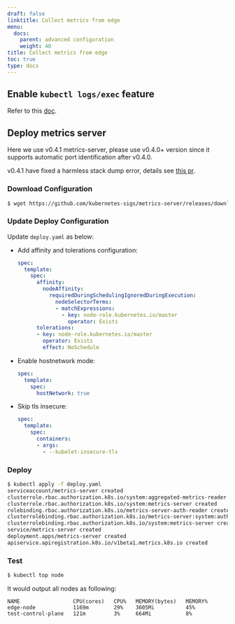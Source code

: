 ```yaml
---
draft: false
linktitle: Collect metrics from edge 
menu:
  docs:
    parent: advanced configuration
    weight: 40 
title: Collect metrics from edge 
toc: true
type: docs
---
```


## Enable `kubectl logs/exec` feature

Refer to this [doc](../debug).


## Deploy metrics server

Here we use v0.4.1 metrics-server, please use v0.4.0+ version since it supports automatic port identification after v0.4.0.

v0.4.1 have fixed a harmless stack dump error, details see [this pr](https://github.com/kubernetes-sigs/metrics-server/pull/634).

### Download Configuration

```bash
$ wget https://github.com/kubernetes-sigs/metrics-server/releases/download/v0.4.0/components.yaml -O deploy.yaml
```

### Update Deploy Configuration

Update `deploy.yaml` as below:

- Add affinity and tolerations configuration:

    ```yaml
    spec:
      template:
        spec:
          affinity:
            nodeAffinity:
              requiredDuringSchedulingIgnoredDuringExecution:
                nodeSelectorTerms:
                - matchExpressions:
                  - key: node-role.kubernetes.io/master
                    operator: Exists
          tolerations:
          - key: node-role.kubernetes.io/master
            operator: Exists
            effect: NoSchedule
    ```

- Enable hostnetwork mode:

    ```yaml
    spec:
      template:
        spec:
          hostNetwork: true
    ```

- Skip tls insecure:

    ```yaml
    spec:
      template:
        spec:
          containers:
          - args:
            - --kubelet-insecure-tls
    ```

### Deploy

```bash
$ kubectl apply -f deploy.yaml
serviceaccount/metrics-server created
clusterrole.rbac.authorization.k8s.io/system:aggregated-metrics-reader created
clusterrole.rbac.authorization.k8s.io/system:metrics-server created
rolebinding.rbac.authorization.k8s.io/metrics-server-auth-reader created
clusterrolebinding.rbac.authorization.k8s.io/metrics-server:system:auth-delegator created
clusterrolebinding.rbac.authorization.k8s.io/system:metrics-server created
service/metrics-server created
deployment.apps/metrics-server created
apiservice.apiregistration.k8s.io/v1beta1.metrics.k8s.io created
```

### Test

```bash
$ kubectl top node
```

It would output all nodes as following:
```
NAME                 CPU(cores)   CPU%   MEMORY(bytes)   MEMORY%
edge-node            1169m        29%    3605Mi          45%
test-control-plane   121m         3%     664Mi           8%
```
